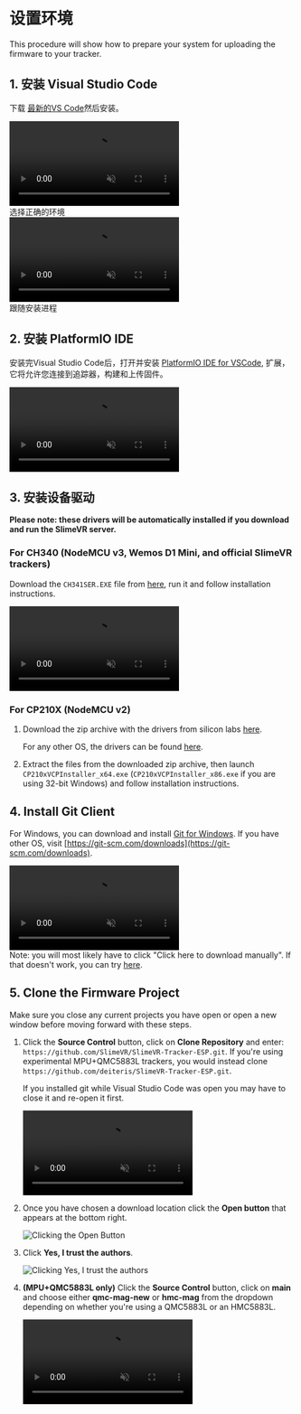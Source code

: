 # 设置环境

This procedure will show how to prepare your system for uploading the firmware to your tracker.

## 1. 安装 Visual Studio Code

下载 [最新的VS Code](https://code.visualstudio.com/download)然后安装。

<div class="embeddedVideo">
	<video name="Downloading Visual Studio Code" codecs='video/webm;codecs="vp9"' autoplay muted loop controls>
	  <source src="../assets/videos/downloadVSC.webm">
	</video><br>
	选择正确的环境
</div>

<div class="embeddedVideo">
	<video name="Installing Visual Studio Code" codecs='video/webm;codecs="vp9"' autoplay muted loop controls>
	  <source src="../assets/videos/installVSC.webm">
	</video><br>
	跟随安装进程
</div>

## 2. 安装 PlatformIO IDE

安装完Visual Studio Code后，打开并安装 [PlatformIO IDE for VSCode](https://marketplace.visualstudio.com/items?itemName=platformio.platformio-ide), 扩展，它将允许您连接到追踪器，构建和上传固件。

<div class="embeddedVideo">
	<video name="Installing PlatformIO" codecs='video/webm;codecs="vp9"' autoplay muted loop controls>
	  <source src="../assets/videos/installPIO.webm">
	</video><br>
</div>

## 3. 安装设备驱动

**Please note: these drivers will be automatically installed if you download and run the SlimeVR server.**

### For CH340 (NodeMCU v3, Wemos D1 Mini, and official SlimeVR trackers)

Download the `CH341SER.EXE` file from [here](https://cdn.sparkfun.com/assets/learn_tutorials/8/4/4/CH341SER.EXE), run it and follow installation instructions.

<div class="embeddedVideo">
	<video name="The Install wizard for CH341SER" codecs='video/webm;codecs="vp9"' autoplay muted loop controls>
	  <source src="../assets/videos/installCH.webm">
	</video><br>
</div>

### For CP210X (NodeMCU v2)

1. Download the zip archive with the drivers from silicon labs [here](https://www.silabs.com/documents/public/software/CP210x_Windows_Drivers.zip).

   For any other OS, the drivers can be found [here](https://www.silabs.com/developers/usb-to-uart-bridge-vcp-drivers).

1. Extract the files from the downloaded zip archive, then launch `CP210xVCPInstaller_x64.exe` (`CP210xVCPInstaller_x86.exe` if you are using 32-bit Windows) and follow installation instructions.

## 4. Install Git Client

For Windows, you can download and install [Git for Windows](https://git-scm.com/download/win). If you have other OS, visit [https://git-scm.com/downloads](https://git-scm.com/downloads).

<div class="embeddedVideo">
	<video name="Installing Git for Windows" codecs='video/webm;codecs="vp9"' autoplay muted loop controls>
	  <source src="../assets/videos/installGit.webm">
	</video><br>
   Note: you will most likely have to click "Click here to download manually". If that doesn't work, you can try <a href="https://gitforwindows.org/">here</a>.
</div>

## 5. Clone the Firmware Project

Make sure you close any current projects you have open or open a new window before moving forward with these steps.

1. Click the **Source Control** button, click on **Clone Repository** and enter: `https://github.com/SlimeVR/SlimeVR-Tracker-ESP.git`. If you're using experimental MPU+QMC5883L trackers, you would instead clone `https://github.com/deiteris/SlimeVR-Tracker-ESP.git`.

   If you installed git while Visual Studio Code was open you may have to close it and re-open it first.

   <div class="embeddedVideo">
      <video name="The Cloning process in VSC" codecs='video/webm;codecs="vp9"' autoplay muted loop controls>
         <source src="../assets/videos/cloneVSC.webm">
      </video><br>
   </div>

1. Once you have chosen a download location click the **Open button** that appears at the bottom right.

   ![Clicking the Open Button](../assets/img/openButton.png)

1. Click **Yes, I trust the authors**.

   ![Clicking Yes, I trust the authors](../assets/img/pleaseTrust.png)

1. **(MPU+QMC5883L only)** Click the **Source Control** button, click on **main** and choose either **qmc-mag-new** or **hmc-mag** from the dropdown depending on whether you're using a QMC5883L or an HMC5883L.

   <div class="embeddedVideo">
      <video name="Where to find the changes for MPU+QMC5883L" codecs='video/webm;codecs="vp9"' autoplay muted loop controls>
         <source src="../assets/videos/MPUChanges.webm">
      </video><br>
   </div>
